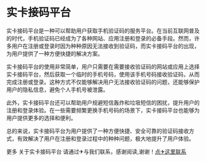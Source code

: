 # 实卡接码平台

实卡接码平台是一种可以帮助用户获取手机验证码的服务平台。在当前互联网普及的时代，手机验证码已经成为了各种网站、应用注册和登录的必备手段。然而，许多用户在注册或登录时因为种种原因无法接收到验证码，而实卡接码平台的出现，为用户提供了一种方便快捷的解决方案。

实卡接码平台的使用非常简单，用户只需要在需要接收验证码的网站或应用上选择实卡接码平台，然后获取一个临时的手机号码，使用该手机号码接收验证码，从而完成注册或登录。这种方式不仅能够解决用户无法接收验证码的问题，还能够保护用户的隐私信息，避免个人手机号被泄露。

此外，实卡接码平台还可以帮助用户规避短信轰炸和垃圾短信的困扰，提升用户的注册和登录体验。在一些需要频繁更换手机号码的场景下，实卡接码平台也能够为用户提供更多的选择和便利。

总的来说，实卡接码平台为用户提供了一种方便快捷、安全可靠的验证码接收方式，有效解决了用户在注册和登录过程中的种种问题，极大地提升了用户体验。

更多 关于实卡接码平台 请通过✈与我们联系，感谢阅读,谢谢！[点✈这里联系](https://ads.k02.cc)